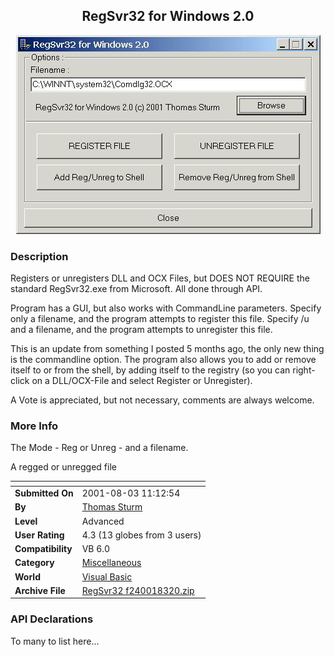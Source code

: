 ﻿<div align="center">

## RegSvr32 for Windows 2\.0

<img src="PIC200183526383598.jpg">
</div>

### Description

Registers or unregisters DLL and OCX Files, but DOES NOT REQUIRE the standard RegSvr32.exe from Microsoft. All done through API.

Program has a GUI, but also works with CommandLine parameters. Specify only a filename, and the program attempts to register this file. Specify /u and a filename, and the program attempts to unregister this file.

This is an update from something I posted 5 months ago, the only new thing is the commandline option. The program also allows you to add or remove itself to or from the shell, by adding itself to the registry (so you can right-click on a DLL/OCX-File and select Register or Unregister).

A Vote is appreciated, but not necessary, comments are always welcome.
 
### More Info
 
The Mode - Reg or Unreg - and a filename.

A regged or unregged file


<span>             |<span>
---                |---
**Submitted On**   |2001-08-03 11:12:54
**By**             |[Thomas Sturm](https://github.com/Planet-Source-Code/PSCIndex/blob/master/ByAuthor/thomas-sturm.md)
**Level**          |Advanced
**User Rating**    |4.3 (13 globes from 3 users)
**Compatibility**  |VB 6\.0
**Category**       |[Miscellaneous](https://github.com/Planet-Source-Code/PSCIndex/blob/master/ByCategory/miscellaneous__1-1.md)
**World**          |[Visual Basic](https://github.com/Planet-Source-Code/PSCIndex/blob/master/ByWorld/visual-basic.md)
**Archive File**   |[RegSvr32 f240018320\.zip](https://github.com/Planet-Source-Code/thomas-sturm-regsvr32-for-windows-2-0__1-25808/archive/master.zip)

### API Declarations

To many to list here...






